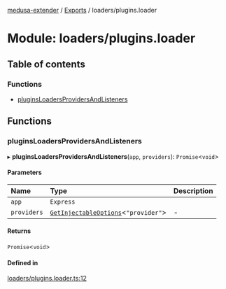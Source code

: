 [medusa-extender](../README.md) / [Exports](../modules.md) / loaders/plugins.loader

# Module: loaders/plugins.loader

## Table of contents

### Functions

- [pluginsLoadersProvidersAndListeners](loaders_plugins_loader.md#pluginsloadersprovidersandlisteners)

## Functions

### pluginsLoadersProvidersAndListeners

▸ **pluginsLoadersProvidersAndListeners**(`app`, `providers`): `Promise`<`void`\>

#### Parameters

| Name | Type | Description |
| :------ | :------ | :------ |
| `app` | `Express` |  |
| `providers` | [`GetInjectableOptions`](core_types.md#getinjectableoptions)<``"provider"``\> | - |

#### Returns

`Promise`<`void`\>

#### Defined in

[loaders/plugins.loader.ts:12](https://github.com/adrien2p/medusa-extender/blob/4d59aa3/src/loaders/plugins.loader.ts#L12)
